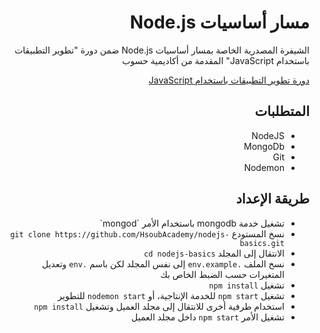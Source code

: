 <div dir="rtl">
<h1> مسار أساسيات Node.js </h1>
<p>الشيفرة المصدرية الخاصة بمسار أساسيات Node.js ضمن دورة "تطوير التطبيقات باستخدام JavaScript" المقدمة من أكاديمية حسوب</p>

<div>
<a href="https://academy.hsoub.com/learn/javascript-application-development/">دورة تطوير التطبيقات باستخدام JavaScript</a>
</div>
<h2> المتطلبات </h2>
<ul>
  <li>NodeJS</li>
  <li>MongoDb</li>
  <li>Git</li>
  <li>Nodemon</li>
</ul>
<h2> طريقة الإعداد </h2>
<ul>
  <li>تشغيل خدمة mongodb باستخدام الأمر `mongod`</li>
  <li>نسخ المستودع <code>git clone https://github.com/HsoubAcademy/nodejs-basics.git</code></li>
  <li>الانتقال إلى المجلد <code>cd nodejs-basics</code></li>
  <li>نسخ الملف <code>.env.example</code> إلى نفس المجلد لكن باسم <code>.env</code> وتعديل المتغيرات حسب الضبط الخاص بك</li>
  <li>تشغيل <code>npm install</code></li>
  <li>تشغيل <code>npm start</code> للخدمة الإنتاجية، أو <code>nodemon start</code> للتطوير</li>
  <li>استخدام طرفية أخرى للانتقال إلى مجلد العميل وتشغيل <code>npm install</code></li>
  <li>تشغيل الأمر <code>npm start</code> داخل مجلد العميل</li>
</ul>
</div>
